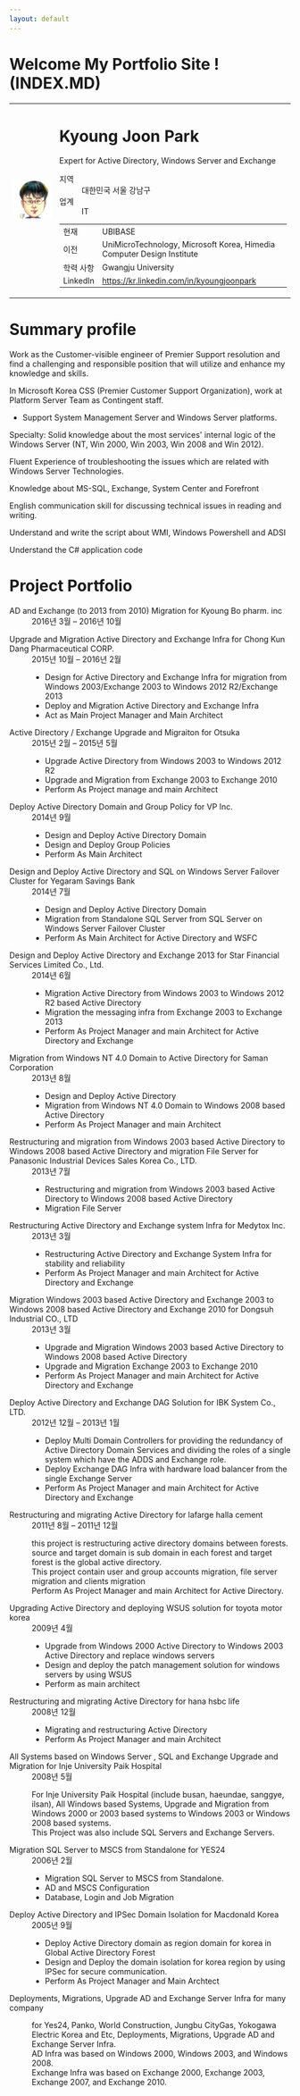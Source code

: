 ```yaml
---
layout: default
---
```



# Welcome My Portfolio Site ! (INDEX.MD)

<table>
    <tr>
        <td><img src="images/kj-park+profile.jpg"></td>
        <td>
            <h1><span class="full-name">Kyoung Joon Park</span></h1>
            <p class="title" dir="ltr">Expert for Active Directory, Windows Server and Exchange</p>
            <dl><dt class="locality">지역</dt><dd class="locality">대한민국 서울 강남구</dd><dt class="industry">업계</dt><dd class="industry">IT</dd></dl>
            <table>
                <tr><td>현재</td><td>UBIBASE</td></tr>
                <tr><td>이전</td><td>UniMicroTechnology, Microsoft Korea, Himedia Computer Design Institute</td></tr>
                <tr><td>학력 사항</td><td>Gwangju University</td></tr>
                <tr><td>LinkedIn</td><td><a href="https://kr.linkedin.com/in/kyoungjoonpark">https://kr.linkedin.com/in/kyoungjoonpark</a></td></tr>
            </table>
        </td>
    </tr>
</table>

# Summary profile

Work as the Customer-visible engineer of Premier Support resolution and find a challenging and responsible position that will utilize and enhance my knowledge and skills.

In Microsoft Korea CSS (Premier Customer Support Organization), work at Platform Server Team as Contingent staff. 
- Support System Management Server and Windows Server platforms.

Specialty: Solid knowledge about the most services' internal logic of the Windows Server (NT, Win 2000, Win 2003, Win 2008 and Win 2012). 

Fluent Experience of troubleshooting the issues which are related with Windows Server Technologies. 

Knowledge about MS-SQL, Exchange, System Center and Forefront

English communication skill for discussing technical issues in reading and writing. 

Understand and write the script about WMI, Windows Powershell and ADSI

Understand the C# application code


# Project Portfolio

<dl>
    <dt>AD and Exchange (to 2013 from 2010) Migration for Kyoung Bo pharm. inc</dt>
    <dd>2016년 3월 – 2016년 10월</dd>
</dl>
<dl>
    <dt>Upgrade and Migration Active Directory and Exchange Infra for Chong Kun Dang Pharmaceutical CORP.</dt>
    <dd>2015년 10월 – 2016년 2월</dd>
    <dd>
        <ul>
            <li> Design for Active Directory and Exchange Infra for migration from Windows 2003/Exchange 2003 to Windows 2012 R2/Exchange 2013</li>
            <li> Deploy and Migration Active Directory and Exchange Infra</li>
            <li> Act as Main Project Manager and Main Architect</li>
        </ul>
    </dd>
</dl>
<dl>
    <dt>Active Directory / Exchange Upgrade and Migraiton for Otsuka</dt>
    <dd>2015년 2월 – 2015년 5월</dd>
    <dd>
        <ul>
            <li>Upgrade Active Directory from Windows 2003 to Windows 2012 R2</li>
            <li>Upgrade and Migration from Exchange 2003 to Exchange 2010</li>
            <li>Perform As Project manage and main Architect</li>
        </ul>
    </dd>
</dl>
<dl>
    <dt>Deploy Active Directory Domain and Group Policy for VP Inc.</dt>
    <dd>2014년 9월</dd>
    <dd>
        <ul>
            <li>Design and Deploy Active Directory Domain</li>
            <li>Design and Deploy Group Policies</li>
            <li>Perform As Main Architect</li>
        </ul>
    </dd>
</dl>
<dl>
    <dt>Design and Deploy Active Directory and SQL on Windows Server Failover Cluster for Yegaram Savings Bank</dt>
    <dd>2014년 7월</dd>
    <dd>
        <ul>
            <li>Design and Deploy Active Directory Domain</li>
            <li>Migration from Standalone SQL Server from SQL Server on Windows Server Failover Cluster</li>
            <li>Perform As Main Architect for Active Directory and WSFC</li>
        </ul>
    </dd>
</dl>
<dl>
    <dt>Design and Deploy Active Directory and Exchange 2013 for Star Financial Services Limited Co., Ltd.</dt>
    <dd>2014년 6월</dd>
    <dd>
        <ul>
            <li>Migration Active Directory from Windows 2003 to Windows 2012 R2 based Active Directory</li>
            <li>Migration the messaging infra from Exchange 2003 to Exchange 2013</li>
            <li>Perform As Project Manager and main Architect for Active Directory and Exchange</li>
        </ul>
    </dd>
</dl>
<dl>
    <dt>Migration from Windows NT 4.0 Domain to Active Directory for Saman Corporation</dt>
    <dd>2013년 8월</dd>
    <dd>
        <ul>
            <li>Design and Deploy Active Directory</li>
            <li>Migration from Windows NT 4.0 Domain to Windows 2008 based Active Directory</li>
            <li>Perform As Project Manager and main Architect</li>
        </ul>
    </dd>
</dl>
<dl>
    <dt>Restructuring and migration from Windows 2003 based Active Directory to Windows 2008 based Active Directory and migration File Server for Panasonic Industrial Devices Sales Korea Co., LTD.</dt>
    <dd>2013년 7월</dd>
    <dd>
        <ul>
            <li>Restructuring and migration from Windows 2003 based Active Directory to Windows 2008 based Active Directory</li>
            <li>Migration File Server</li>
        </ul>
    </dd>
</dl>
<dl>
    <dt>Restructuring Active Directory and Exchange system Infra for Medytox Inc.</dt>
    <dd>2013년 3월</dd>
    <dd>
        <ul>
            <li>Restructuring Active Directory and Exchange System Infra for stability and reliability</li>
            <li>Perform As Project Manager and main Architect for Active Directory and Exchange</li>
        </ul>
    </dd>
</dl>
<dl>
    <dt>Migration Windows 2003 based Active Directory and Exchange 2003 to Windows 2008 based Active Directory and Exchange 2010 for Dongsuh Industrial CO., LTD</dt>
    <dd>2013년 3월</dd>
    <dd>
        <ul>
            <li>Upgrade and Migration Windows 2003 based Active Directory to Windows 2008 based Active Directory</li>
            <li>Upgrade and Migration Exchange 2003 to Exchange 2010</li>
            <li>Perform As Project Manager and main Architect for Active Directory and Exchange</li>
        </ul>
    </dd>
</dl>
<dl>
    <dt>Deploy Active Directory and Exchange DAG Solution for IBK System Co., LTD.</dt>
    <dd>2012년 12월 – 2013년 1월</dd>
    <dd>
        <ul>
            <li>Deploy Multi Domain Controllers for providing the redundancy of Active Directory Domain Services and dividing the roles of a single system which have the ADDS and Exchange role.</li>
            <li>Deploy Exchange DAG Infra with hardware load balancer from the single Exchange Server</li>
            <li>Perform As Project Manager and main Architect for Active Directory and Exchange</li>
        </ul>
    </dd>
</dl>
<dl>
    <dt>Restructuring and migrating Active Directory for lafarge halla cement</dt>
    <dd>2011년 8월 – 2011년 12월</dd>
    <dd>
        <p>this project is restructuring active directory domains between forests. source and target domain is sub domain in each forest and target forest is the global active directory. <br />
        This project contain user and group accounts migration, file server migration and clients migration<br />
        Perform As Project Manager and main Architect for Active Directory.</p>
    </dd>
</dl>
<dl>
    <dt>Upgrading Active Directory and deploying WSUS solution for toyota motor korea</dt>
    <dd>2009년 4월</dd>
    <dd>
        <ul>
            <li>Upgrade from Windows 2000 Active Directory to Windows 2003 Active Directory and replace windows servers</li>
            <li>Design and deploy the patch management solution for windows servers by using WSUS</li>
            <li>Perform as main architect</li>
        </ul>
    </dd>
</dl>
<dl>
    <dt>Restructuring and migrating Active Directory for hana hsbc life</dt>
    <dd>2008년 12월</dd>
    <dd>
        <ul>
            <li>Migrating and restructuring Active Directory</li>
            <li>Perform As Project Manager and main Architect</li>
        </ul>
    </dd>
</dl>
<dl>
    <dt>All Systems based on Windows Server , SQL and Exchange Upgrade and Migration for Inje University Paik Hospital</dt>
    <dd>2008년 5월</dd>
    <dd>
        <p>For Inje University Paik Hospital (include busan, haeundae, sanggye, ilsan), All Windows based Systems, Upgrade and Migration from Windows 2000 or 2003 based systems to Windows 2003 or Windows 2008 based systems.<br />
        This Project was also include SQL Servers and Exchange Servers.</p>
    </dd>
</dl>
<dl>
    <dt>Migration SQL Server to MSCS from Standalone for YES24</dt>
    <dd>2006년 2월</dd>
    <dd>
        <ul>
            <li>Migration SQL Server to MSCS from Standalone.</li>
            <li>AD and MSCS Configuration</li>
            <li>Database, Login and Job Migration</li>
        </ul>
    </dd>
</dl>
<dl>
    <dt>Deploy Active Directory and IPSec Domain Isolation for Macdonald Korea</dt>
    <dd>2005년 9월</dd>
    <dd>
        <ul>
            <li>Deploy Active Directory domain as region domain for korea in Global Active Directory Forest</li>
            <li>Design and Deploy the domain isolation for korea region by using IPSec for secure communication.</li>
            <li>Perform As Project Manager and Main Archtect</li>
        </ul>
    </dd>
</dl>
<dl>
    <dt>Deployments, Migrations, Upgrade AD and Exchange Server Infra for many company</dt>
    <dd></dd>
    <dd>
        <p>for Yes24, Panko, World Construction, Jungbu CityGas, Yokogawa Electric Korea and Etc, Deployments, Migrations, Upgrade AD and Exchange Server Infra. <br />
        AD Infra was based on Windows 2000, Windows 2003, and Windows 2008.<br />
        Exchange Infra was based on Exchange 2000, Exchange 2003, Exchange 2007, and Exchange 2010.</p>
    </dd>
</dl>
